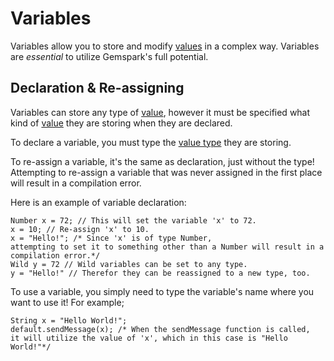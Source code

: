 # Variables
Variables allow you to store and modify [values](Values.md) in a complex way. Variables are *essential* to utilize Gemspark's full potential.

## Declaration & Re-assigning
Variables can store any type of [value](Values.md), however it must be specified what kind of [value](Values.md) they are storing when they are declared.

To declare a variable, you must type the [value type](Values.md) they are storing.

To re-assign a variable, it's the same as declaration, just without the type! Attempting to re-assign a variable that was never assigned in the first place will result in a compilation error.

Here is an example of variable declaration:
```
Number x = 72; // This will set the variable 'x' to 72.
x = 10; // Re-assign 'x' to 10.
x = "Hello!"; /* Since 'x' is of type Number, 
attempting to set it to something other than a Number will result in a compilation error.*/
Wild y = 72 // Wild variables can be set to any type.
y = "Hello!" // Therefor they can be reassigned to a new type, too.
```

To use a variable, you simply need to type the variable's name where you want to use it! For example;
```
String x = "Hello World!";
default.sendMessage(x); /* When the sendMessage function is called, 
it will utilize the value of 'x', which in this case is "Hello World!"*/
```
